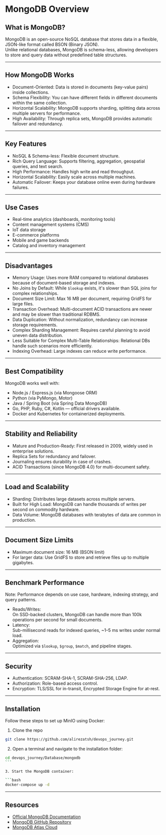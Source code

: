 # MongoDB Overview

## What is MongoDB?
MongoDB is an open-source NoSQL database that stores data in a flexible, JSON-like format called BSON (Binary JSON).  
Unlike relational databases, MongoDB is schema-less, allowing developers to store and query data without predefined table structures.

---

## How MongoDB Works
- Document-Oriented: Data is stored in documents (key-value pairs) inside collections.
- Schema Flexibility: You can have different fields in different documents within the same collection.
- Horizontal Scalability: MongoDB supports sharding, splitting data across multiple servers for performance.
- High Availability: Through replica sets, MongoDB provides automatic failover and redundancy.

---

## Key Features
- NoSQL & Schema-less: Flexible document structure.
- Rich Query Language: Supports filtering, aggregation, geospatial queries, and text search.
- High Performance: Handles high write and read throughput.
- Horizontal Scalability: Easily scale across multiple machines.
- Automatic Failover: Keeps your database online even during hardware failures.

---

## Use Cases
- Real-time analytics (dashboards, monitoring tools)
- Content management systems (CMS)
- IoT data storage
- E-commerce platforms
- Mobile and game backends
- Catalog and inventory management

---

## Disadvantages
- Memory Usage: Uses more RAM compared to relational databases because of document-based storage and indexes.
- No Joins by Default: While `$lookup` exists, it's slower than SQL joins for complex relationships.
- Document Size Limit: Max 16 MB per document, requiring GridFS for large files.
- Transaction Overhead: Multi-document ACID transactions are newer and may be slower than traditional RDBMS.
- Data Duplication: Without normalization, redundancy can increase storage requirements.
- Complex Sharding Management: Requires careful planning to avoid uneven data distribution.
- Less Suitable for Complex Multi-Table Relationships: Relational DBs handle such scenarios more efficiently.
- Indexing Overhead: Large indexes can reduce write performance.

---

## Best Compatibility
MongoDB works well with:
- Node.js / Express.js (via Mongoose ORM)
- Python (via PyMongo, Motor)
- Java / Spring Boot (via Spring Data MongoDB)
- Go, PHP, Ruby, C#, Kotlin — official drivers available.
- Docker and Kubernetes for containerized deployments.

---

## Stability and Reliability
- Mature and Production-Ready: First released in 2009, widely used in enterprise solutions.
- Replica Sets for redundancy and failover.
- Journaling ensures durability in case of crashes.
- ACID Transactions (since MongoDB 4.0) for multi-document safety.

---

## Load and Scalability
- Sharding: Distributes large datasets across multiple servers.
- Built for High Load: MongoDB can handle thousands of writes per second on commodity hardware.
- Data Volume: MongoDB databases with terabytes of data are common in production.

---

## Document Size Limits
- Maximum document size: 16 MB (BSON limit)
- For larger data: Use GridFS to store and retrieve files up to multiple gigabytes.

---

## Benchmark Performance
Note: Performance depends on use case, hardware, indexing strategy, and query patterns.

- Reads/Writes:  
  On SSD-backed clusters, MongoDB can handle more than 100k operations per second for small documents.  
- Latency:  
  Sub-millisecond reads for indexed queries, ~1–5 ms writes under normal load.  
- Aggregation:  
  Optimized via `$lookup`, `$group`, `$match`, and pipeline stages.

---

## Security
- Authentication: SCRAM-SHA-1, SCRAM-SHA-256, LDAP.
- Authorization: Role-based access control.
- Encryption: TLS/SSL for in-transit, Encrypted Storage Engine for at-rest.

---

## Installation

Follow these steps to set up MinIO using Docker:


1. Clone the repo

```bash
git clone https://github.com/alirezatsh/devops_journey.git
```

2. Open a terminal and navigate to the installation folder:

```bash
cd devops_journey/Database/mongodb
‍```

3. Start the MongoDB container:

```bash
docker-compose up -d
```

---

## Resources
- [Official MongoDB Documentation](https://www.mongodb.com/docs/)
- [MongoDB GitHub Repository](https://github.com/mongodb/mongo)
- [MongoDB Atlas Cloud](https://www.mongodb.com/atlas)
